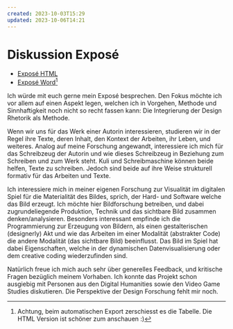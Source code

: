 ```yaml
---
created: 2023-10-03T15:29
updated: 2023-10-06T14:21
---
```

# Diskussion Exposé

- [Exposé HTML](output/expose.md)
- [Exposé Word](assets/Expose_Adrian_Demleitner.odt)[^1]

Ich würde mit euch gerne mein Exposé besprechen. Den Fokus möchte ich vor allem auf einen Aspekt legen, welchen ich in Vorgehen, Methode und Sinnhaftigkeit noch nicht so recht fassen kann: Die Integrierung der Design Rhetorik als Methode.

Wenn wir uns für das Werk einer Autorin interessieren, studieren wir in der Regel ihre Texte, deren Inhalt, den Kontext der Arbeiten, ihr Leben, und weiteres. Analog auf meine Forschung angewandt, interessiere ich mich für das Schreibzeug der Autorin und wie dieses Schreibzeug in Beziehung zum Schreiben und zum Werk steht. Kuli und Schreibmaschine können beide helfen, Texte zu schreiben. Jedoch sind beide auf ihre Weise strukturell formativ für das Arbeiten und Texte.

Ich interessiere mich in meiner eigenen Forschung zur Visualität im digitalen Spiel für die Materialität des Bildes, sprich, der Hard- und Software welche das Bild erzeugt. Ich möchte hier Bildforschung betreiben, und dabei zugrundeliegende Produktion, Technik und das sichtbare Bild zusammen denken/analysieren. Besonders interessant empfinde ich die Programmierung zur Erzeugung von Bildern, als einen gestalterischen (designerly) Akt und wie das Arbeiten im einer Modalität (abstrakter Code) die andere Modalität (das sichtbare Bild) beeinflusst. Das Bild im Spiel hat dabei Eigenschaften, welche in der dynamischen Datenvisualisierung oder dem creative coding wiederzufinden sind.

Natürlich freue ich mich auch sehr über generelles Feedback, und kritische Fragen bezüglich meinem Vorhaben. Ich konnte das Projekt schon ausgiebig mit Personen aus den Digital Humanities sowie den Video Game Studies diskutieren. Die Perspektive der Design Forschung fehlt mir noch.

[^1]: Achtung, beim automatischen Export zerschiesst es die Tabelle. Die HTML Version ist schöner zum anschauen :)